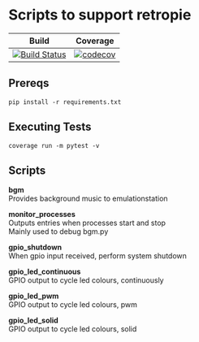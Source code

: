 # Scripts to support retropie    
  
| **Build** | **Coverage** |
|---|---|
| [![Build Status](https://travis-ci.org/OurFriendIrony/python-retropie.png)](https://travis-ci.org/OurFriendIrony/python-retropie) | [![codecov](https://codecov.io/gh/OurFriendIrony/python-retropie/branch/master/graph/badge.svg)](https://codecov.io/gh/OurFriendIrony/python-retropie) |
  
## Prereqs  
`pip install -r requirements.txt`  
  
## Executing Tests  
`coverage run -m pytest -v`  
  
## Scripts  
**bgm**  
Provides background music to emulationstation  

**monitor_processes**  
Outputs entries when processes start and stop  
Mainly used to debug bgm.py  

**gpio_shutdown**  
When gpio input received, perform system shutdown  

**gpio_led_continuous**  
GPIO output to cycle led colours, continuously  

**gpio_led_pwm**  
GPIO output to cycle led colours, pwm  

**gpio_led_solid**  
GPIO output to cycle led colours, solid  
